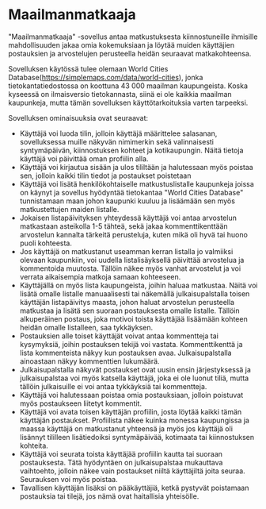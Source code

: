 # Maailmanmatkaaja

"Maailmanmatkaaja" -sovellus antaa matkustuksesta kiinnostuneille ihmisille mahdollisuuden jakaa omia kokemuksiaan ja löytää muiden käyttäjien postauksien ja arvostelujen perusteella heidän seuraavat matkakohteensa. 

Sovelluksen käytössä tulee olemaan World Cities Database(https://simplemaps.com/data/world-cities), jonka tietokantatiedostossa on koottuna 43 000 maailman kaupungeista. Koska kyseessä on ilmaisversio tietokannasta, siinä ei ole kaikkia maailman kaupunkeja, mutta tämän sovelluksen käyttötarkoituksia varten tarpeeksi.


Sovelluksen ominaisuuksia ovat seuraavat:

- Käyttäjä voi luoda tilin, jolloin käyttäjä määrittelee salasanan, sovelluksessa muille näkyvän nimimerkin sekä valinnaisesti syntymäpäivän, kiinnostuksen kohteet ja kotikaupungin. Näitä tietoja käyttäjä voi päivittää oman profiilin alla.
- Käyttäjä voi kirjautua sisään ja ulos tililtään ja halutessaan myös poistaa sen, jolloin kaikki tilin tiedot ja postaukset poistetaan
- Käyttäjä voi lisätä henkilökohtaiselle matkustuslistalle kaupunkeja joissa on käynyt ja sovellus hyödyntää tietokantaa "World Cities Database" tunnistamaan maan johon kaupunki kuuluu ja lisäämään sen myös matkustettujen maiden listalle.
- Jokaisen listapäivityksen yhteydessä käyttäjä voi antaa arvostelun matkastaan asteikolla 1-5 tähteä, sekä jakaa kommenttikenttään arvostelun kannalta tärkeitä perusteluja, kuten mikä oli hyvä tai huono puoli kohteesta.
- Jos käyttäjä on matkustanut useamman kerran listalla jo valmiiksi olevaan kaupunkiin, voi uudella listalisäyksellä päivittää arvostelua ja kommentoida muutosta. Tällöin näkee myös vanhat arvostelut ja voi verrata aikaisempia matkoja samaan kohteeseen.
- Käyttäjällä on myös lista kaupungeista, joihin haluaa matkustaa. Näitä voi lisätä omalle listalle manuaalisesti tai näkemällä julkaisupalstalla toisen käyttäjän listapäivitys maasta, johon haluat arvostelun perusteella matkustaa ja lisätä sen suoraan postauksesta omalle listalle. Tällöin alkuperäinen postaus, joka motivoi toista käyttäjää lisäämään kohteen heidän omalle listalleen, saa tykkäyksen.
- Postauksien alle toiset käyttäjät voivat antaa kommentteja tai kysymyksiä, joihin postauksen tekijä voi vastata. Kommenttikenttä ja lista kommenteista näkyy kun postauksen avaa. Julkaisupalstalla ainoastaan näkyy kommenttien lukumäärä.
- Julkaisupalstalla näkyvät postaukset ovat uusin ensin järjestyksessä ja julkaisupalstaa voi myös katsella käyttäjä, joka ei ole luonut tiliä, mutta tällöin julkaisuille ei voi antaa tykkäyksiä tai kommentteja.
- Käyttäjä voi halutessaan poistaa omia postauksiaan, jolloin poistuvat myös postaukseen liitetyt kommentit.
- Käyttäjä voi avata toisen käyttäjän profiilin, josta löytää kaikki tämän käyttäjän postaukset. Profiilista näkee kuinka monessa kaupungissa ja maassa käyttäjä on matkustanut yhteensä ja myös jos käyttäjä oli lisännyt tililleen lisätiedoiksi syntymäpäivää, kotimaata tai kiinnostuksen kohteita. 
- Käyttäjä voi seurata toista käyttäjää profiilin kautta tai suoraan postauksesta. Tätä hyödyntäen on julkaisupalstaa mukauttava vaihtoehto, jolloin näkee vain postaukset niiltä käyttäjiltä joita seuraa. Seurauksen voi myös poistaa.
- Tavallisen käyttäjän lisäksi on pääkäyttäjiä, ketkä pystyvät poistamaan postauksia tai tilejä, jos nämä ovat haitallisia yhteisölle.
